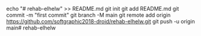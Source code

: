 echo "# rehab-elhelw" >> README.md
git init
git add README.md
git commit -m "first commit"
git branch -M main
git remote add origin https://github.com/softgraphic2018-droid/rehab-elhelw.git
git push -u origin main# rehab-elhelw
